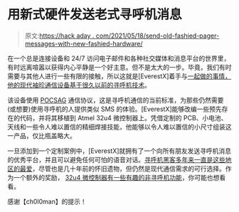 # 用新式硬件发送老式寻呼机消息

> 原文:[https://hack aday . com/2021/05/18/send-old-fashied-pager-messages-with-new-fashied-hardware/](https://hackaday.com/2021/05/18/send-old-fashioned-pager-messages-with-new-fashioned-hardware/)

在一个总是连接设备和 24/7 访问电子邮件和各种社交媒体和消息平台的世界里，有时远离喧嚣以获得内心平静是一个好主意。但不是太大的一步。毕竟，我们有时需要与其他人进行一些有限的接触，所以这就是[EverestX]着手与[一起做的事情，他的现代袖珍通信设备基于很久以前的寻呼机技术](https://www.soldierx.com/bbs/202105/Pocket-POCSAG-Transmitter)。

该设备使用 [POCSAG](https://en.wikipedia.org/wiki/POCSAG) 通信协议，这是寻呼机通信的当前标准，为那些仍然需要(或想要)使用寻呼机的人提供类似 SMS 的体验。[EverestX]能够改编一些预先存在的代码，并将其移植到 Atmel 32u4 微控制器上。凭借定制的 PCB、小电池、天线和一些令人难以置信的精细焊接技能，他能够以令人难以置信的小尺寸组装这一产品，仅比瓶盖略大。

一旦添加到一个定制案例中，[EverestX]就拥有了一个向所有朋友发送寻呼机消息的优秀平台，并且可以避免任何可怕的语音对话。[寻呼机黑客多年来一直是这些地区的最爱](https://hackaday.com/2014/12/30/bringing-a-legacy-pager-network-back-to-life/)，尽管也是几十年前的怀旧遗物，但仍然是现代通信需求的可行选择。作为一个额外的奖励， [32u4 微控制器有一些有趣的非寻呼机功能](https://hackaday.com/2012/06/29/turning-an-arduino-into-a-usb-keyboard/)，你可能也想看看。

感谢【ch0l0man】的提示！